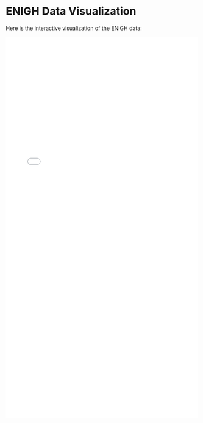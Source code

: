 # ENIGH Data Visualization

Here is the interactive visualization of the ENIGH data:

<iframe src="/assets/interim_enigh_profiling_report.html" width="100%" height="1000px" frameborder="0" allowfullscreen></iframe>
